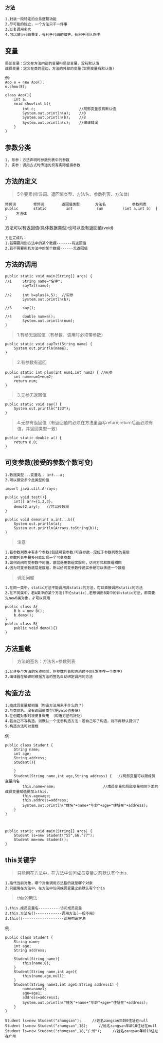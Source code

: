 ### 方法
	1.封装一段特定的业务逻辑功能
	2.尽可能的独立，一个方法只干一件事
	3.反复调用多次
	4.可以减少代码重复，有利于代码的维护，有利于团队协作

## 变量
	局部变量：定义在方法内部的变量叫局部变量，没有默认值
	成员变量：定义在类的里边，方法的外部的变量(实例变量有默认值)
	
	例:
	Aoo o = new Aoo();
	o.show(8);
	
	class Aoo(){
		int a;
		void show(int b){
			int c;                    //局部变量没有默认值
			System.out.println(a);    //0
			System.out.println(b);    //8
			System.out.println(c);    //编译错误
		}
	}
	

## 参数分类
	1. 形参：方法声明时参数列表中的参数
	2. 实参：调用方式时传递的具有实际值得参数

## 方法的定义
>5个要素(修饰词、返回值类型、方法名、参数列表、方法体)
	 
	修饰词        修饰词        返回值类型       方法名            参数列表
	public       static         int           sum         (int a,int b)  {
	     方法体
	}

方法可以有返回值(具体数据类型)也可以没有返回值(void)

```
方法完成后：
1.若需要用到方法中的某个数据-------有返回值
2.若不需要用到方法中的某个数据------无返回值
```

## 方法的调用
	public static void main(String[] args) {
	//1		String name="名字";
			sayTxt(name);
		
	//2	    int b=plus(4,5);  //实参
			System.out.println(b);	
		
	//3  	say();
	
	//4     double num=a();
			System.out.println(num);
	}


>1.有参无返回值（有参数，调用时必须带参数）

	public static void sayTxt(String name) {
		System.out.println(name);
	}
	
>2.有参数有返回

	public static int plus(int num1,int num2) { //形参
		int num=num1+num2;
		return num;
	}


>3.无参无返回值

	public static void say() {
		System.out.println("123");
	}

>4.无参有返回值（有返回值的必须在方法里面写return,return后面必须有值，并返回类型一致）

	public static double a() {
		return 8.8;
	}
	
## 可变参数(接受的参数个数可变)
	1.数据类型...变量名； int...a;
	2.可以接受多个此类型的值

```
import java.util.Arrays;

public void test(){
	int[] arr={1,2,3};
	demo(2,ary);   //可以传数组
}

public void demo(int a,int...b){
	System.out.println(a);
	System.out.println(Arrays.toString(b));
}
```

>注意

	1.若参数列表中有多个参数(包括可变参数)可变参数一定位于参数列表的最后
	2.参数列表中最多只能出现一个可变参数
	3.如何访问可变参数中的值，底层是用数组实现的，访问方式和数组相同
	4.因为可变参数底层是数组，所以给可变参数传递实参是可以传递一个数组


>调用问题

	1.在同一类中，static方法不能调用非static的方法，可以直接调用static的方法
	2.在不同类中，若A类中的某个方法(不论static),若想调用B类中的非static方法，都需要先newB类对象，才可以调用

	public class A{
		B b = new B();
		b.demo();
	}
	public class B{
		public void demo(){}
	}

## 方法重载

>方法的签名：方法名+参数列表

	1.允许多个方法的名称相同，但参数列表和方法体不同(发生在一个类中)
	2.编译器在编译时根据方法的签名自动绑定调用的方法

## 构造方法
	1.给成员变量赋初值（构造方法用来干什么的？）
	2.与类同名，没有返回值类型(把void也去掉)
	3.在创建对象时被反复调用 （构造方法的好处）
	4.若自己不写构造，则默认一个无参构造方法；若自己写了构造，则不再默认提供了
	5.构造方法可以重载

例:
```
public class Student {
	String name;
	int age;
	String address;
	Student(){
		
	}
	Student(String name,int age,String address) {   //局部变量可以跟成员变量同名
		this.name=name;                      //成员变量和局部变量相同下面的成员变量赋值要加上this.
		this.age=age;
		this.address=address;
		System.out.println("姓名"+name+"年龄"+age+"住址在"+address);
	}
}



public static void main(String[] args) {
	Student ls=new Student("55",66,"77");
	Student mm=new Student();
}
```

## this关键字
>只能用在方法中，在方法中访问成员变量之前默认有个this.

	1.指代当前对象，哪个对象调用方法指的就是哪个对象
	2.只能用在方法中，在方法中访问成员变量之前默认有个this

>this的用法

	1.this.成员变量名----------访问成员变量
	2.this.方法名()------------调用方法(一般不用)
	3.this()-------------------调用构造方法
	
例:
```
public class Student {
	String name;
	int age;
	String address;
	
	Student(String name){
		this(name,0);
	}
	Student(String name,int age){
		this(name,age,null);
	}
	Student(String name1,int age1,String address1) {
		name=name1;
		age=age1;
		address=address1;
		System.out.println("姓名"+name+"年龄"+age+"住址在"+address);
	}
}

Student ls=new Student("zhangsan");     //姓名zangsan年龄0住址在null
Student ls=new Student("zhangsan",18);     //姓名zangsan年龄18住址在null
Student ls=new Student("zhangsan",18,"广州");     //姓名zangsan年龄18住址在广州
```



